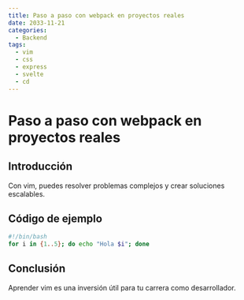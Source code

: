 ```yaml
---
title: Paso a paso con webpack en proyectos reales
date: 2033-11-21
categories:
  - Backend
tags:
  - vim
  - css
  - express
  - svelte
  - cd
---
```


# Paso a paso con webpack en proyectos reales

## Introducción

Con vim, puedes resolver problemas complejos y crear soluciones escalables.

## Código de ejemplo

```bash
#!/bin/bash
for i in {1..5}; do echo "Hola $i"; done
```

## Conclusión

Aprender vim es una inversión útil para tu carrera como desarrollador.